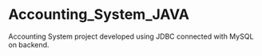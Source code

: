 # Accounting_System_JAVA
Accounting System project developed using JDBC connected with MySQL on backend.

